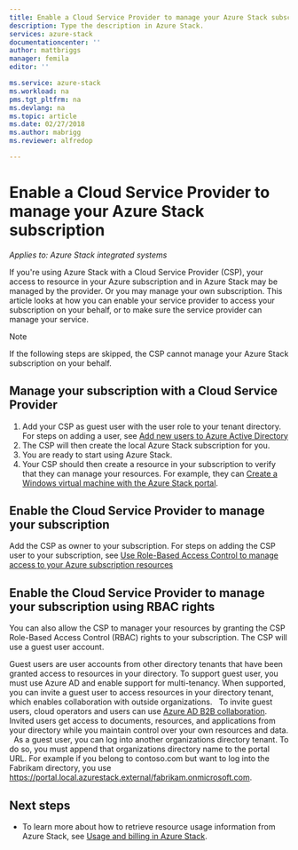```yaml
---
title: Enable a Cloud Service Provider to manage your Azure Stack subscription | Microsoft Docs
description: Type the description in Azure Stack.
services: azure-stack
documentationcenter: ''
author: mattbriggs
manager: femila
editor: ''

ms.service: azure-stack
ms.workload: na
pms.tgt_pltfrm: na
ms.devlang: na
ms.topic: article
ms.date: 02/27/2018
ms.author: mabrigg
ms.reviewer: alfredop

---
```


# Enable a Cloud Service Provider to manage your Azure Stack subscription

*Applies to: Azure Stack integrated systems*

If you're using Azure Stack with a Cloud Service Provider (CSP), your access to resource in your Azure subscription and in Azure Stack may be managed by the provider. Or you may manage your own subscription. This article looks at how you can enable your service provider to access your subscription on your behalf, or to make sure the service provider can manage your service.

> [!Note]  
>  If the following steps are skipped, the CSP cannot manage your Azure Stack subscription on your behalf.

## Manage your subscription with a Cloud Service Provider

1. Add your CSP as guest user with the user role to your tenant directory.  For steps on adding a user, see [Add new users to Azure Active Directory](https://docs.microsoft.com/azure/active-directory/add-users-azure-active-directory)
2. The CSP will then create the local Azure Stack subscription for you.
3. You are ready to start using Azure Stack.
3. Your CSP should then create a resource in your subscription to verify that they can manage your resources. For example, they can [Create a Windows virtual machine with the Azure Stack portal](azure-stack-quick-windows-portal.md).

## Enable the Cloud Service Provider to manage your subscription

Add the CSP as owner to your subscription. For steps on adding the CSP user to your subscription, see [Use Role-Based Access Control to manage access to your Azure subscription resources](https://docs.microsoft.com/azure/active-directory/role-based-access-control-configure)

## Enable the Cloud Service Provider to manage your subscription using RBAC rights

You can also allow the CSP to manager your resources by granting the CSP Role-Based Access Control (RBAC) rights to your subscription. The CSP will use a guest user account. 

Guest users are user accounts from other directory tenants that have been granted access to resources in your directory. To support guest user, you must use Azure AD and enable support for multi-tenancy. When supported, you can invite a guest user to access resources in your directory tenant, which enables collaboration with outside organizations.
 
To invite guest users, cloud operators and users can use [Azure AD B2B collaboration](https://docs.microsoft.com/azure/active-directory/active-directory-b2b-what-is-azure-ad-b2b). Invited users get access to documents, resources, and applications from your directory while you maintain control over your own resources and data.
 
As a guest user, you can log into another organizations directory tenant. To do so, you must append that organizations directory name to the portal URL. For example if you belong to contoso.com but want to log into the Fabrikam directory, you use https://portal.local.azurestack.external/fabrikam.onmicrosoft.com. 

## Next steps

  - To learn more about how to retrieve resource usage information from Azure Stack, see [Usage and billing in Azure Stack](../azure-stack-billing-and-chargeback.md).
